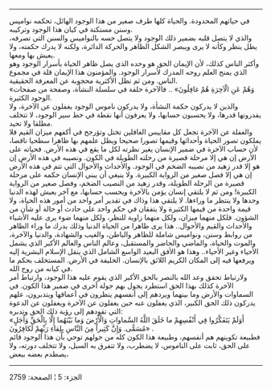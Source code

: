 ------------------------------------------------------------------------

في حياتهم المحدودة. والحياة كلها طرف صغير من هذا الوجود الهائل، تحكمه
نواميس وسنن مستكنة في كيان هذا الوجود وتركيبه.  
والذي لا يتصل قلبه بضمير ذلك الوجود ولا يتصل حسه بالنواميس والسنن التي
تصرفه، يظل ينظر وكأنه لا يرى ويبصر الشكل الظاهر والحركة الدائرة، ولكنه
لا يدرك حكمته، ولا يعيش بها ومعها.  
وأكثر الناس كذلك، لأن الإيمان الحق هو وحده الذي يصل ظاهر الحياة بأسرار
الوجود وهو الذي يمنح العلم روحه المدرك لأسرار الوجود. والمؤمنون هذا
الإيمان قلة في مجموع الناس. ومن ثم تظل الأكثرية محجوبة عن المعرفة
الحقيقية.  
«وَهُمْ عَنِ الْآخِرَةِ هُمْ غافِلُونَ» .. فالآخرة حلقة في سلسلة النشأة، وصفحة من
صفحات الوجود الكثيرة.  
والذين لا يدركون حكمة النشأة، ولا يدركون ناموس الوجود يغفلون عن الآخرة،
ولا يقدرونها قدرها، ولا يحسبون حسابها، ولا يعرفون أنها نقطة في خط سير
الوجود، لا تتخلف مطلقا ولا تحيد.  
والغفلة عن الآخرة تجعل كل مقاييس الغافلين تختل وتؤرجح في أكفهم ميزان
القيم فلا يملكون تصور الحياة وأحداثها وقيمها تصورا صحيحا ويظل علمهم بها
ظاهرا سطحيا ناقصا، لأن حساب الآخرة في ضمير الإنسان يغير نظرته لكل ما يقع
في هذه الأرض. فحياته على الأرض إن هي إلا مرحلة قصيرة من رحلته الطويلة في
الكون. ونصيبه في هذه الأرض إن هو إلا قدر زهيد من نصيبه الضخم في الوجود.
والأحداث والأحوال التي تتم في هذه الأرض إن هي إلا فصل صغير من الرواية
الكبيرة. ولا ينبغي أن يبني الإنسان حكمه على مرحلة قصيرة من الرحلة
الطويلة، وقدر زهيد من النصيب الضخم، وفصل صغير من الرواية الكبيرة! ومن ثم
لا يلتقي إنسان يؤمن بالآخرة ويحسب حسابها، مع آخر يعيش لهذه الدنيا وحدها
ولا ينتظر ما وراءها. لا يلتقي هذا وذاك في تقدير أمر واحد من أمور هذه
الحياة، ولا قيمة واحدة من قيمها الكثيرة ولا يتفقان في حكم واحد على حادث
أو حالة أو شأن من الشؤون. فلكل منهما ميزان، ولكل منهما زاوية للنظر، ولكل
منهما ضوء يرى عليه الأشياء والأحداث والقيم والأحوال.. هذا يرى ظاهرا من
الحياة الدنيا وذلك يدرك ما وراء الظاهر من روابط وسنن، ونواميس شاملة
للظاهر والباطن، والغيب والشهادة، والدنيا والآخرة، والموت والحياة،
والماضي والحاضر والمستقبل، وعالم الناس والعالم الأكبر الذي يشمل الأحياء
وغير الأحياء.. وهذا هو الأفق البعيد الواسع الشامل الذي ينقل الإسلام
البشرية إليه ويرفعها فيه إلى المكان الكريم اللائق بالإنسان. الخليفة في
الأرض. المستخلف بحكم ما في كيانه من روح الله.  
ولارتباط تحقق وعد الله بالنصر بالحق الأكبر الذي يقوم عليه هذا الوجود،
وارتباط أمر الآخرة كذلك بهذا الحق استطرد يجول بهم جولة أخرى في ضمير هذا
الكون. في السماوات والأرض وما بينهما ويردهم إلى أنفسهم ينظرون في أعماقها
ويتدبرون، علهم يدركون ذلك الحق الكبير، الذي يغفلون عنه حين يغفلون عن
الآخرة ويغفلون عن الدعوة التي تقودهم إلى رؤية ذلك الحق وتدبره:  
«أَوَلَمْ يَتَفَكَّرُوا فِي أَنْفُسِهِمْ ما خَلَقَ اللَّهُ السَّماواتِ وَالْأَرْضَ وَما بَيْنَهُما إِلَّا بِالْحَقِّ
وَأَجَلٍ مُسَمًّى. وَإِنَّ كَثِيراً مِنَ النَّاسِ بِلِقاءِ رَبِّهِمْ لَكافِرُونَ» .  
فطبيعة تكوينهم هم أنفسهم، وطبيعة هذا الكون كله من حولهم توحي بأن هذا
الوجود قائم على الحق، ثابت على الناموس، لا يضطرب، ولا تتفرق به السبل،
ولا تتخلف دورته، ولا يصطدم بعضه ببعض،

------------------------------------------------------------------------

الجزء: 5 ¦ الصفحة: 2759
